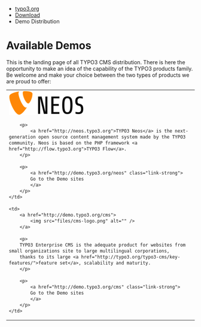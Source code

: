 <ul class="breadcrumbs">
	<li>
		<a href="http://typo3.org/" target="_top" title="TYPO3 - The Enterprise Open Source CMS">typo3.org</a>
	</li>
	<li>
		<a href="http://typo3.org/download/" target="_top" title="Download">Download</a>
	</li>
	<li>Demo Distribution</li>
</ul>

Available Demos
===============

This is the landing page of all TYPO3 CMS distribution. There is here the opportunity to make an idea of the capability of the TYPO3 products family.
Be welcome and make your choice between the two types of products we are proud to offer:



<table border="0">
<tr>
	<td>
		<a href="http://demo.typo3.org/neos">
			<img src="files/neos-logo.png" alt="" />
		</a>

		<p>
			<a href="http://neos.typo3.org">TYPO3 Neos</a> is the next-generation open source content management system made by the TYPO3 community. Neos is based on the PHP framework <a href="http://flow.typo3.org">TYPO3 Flow</a>.
		</p>

		<p>
			<a href="http://demo.typo3.org/neos" class="link-strong">
			Go to the Demo sites
			</a>
		</p>
	</td>

	<td>
		<a href="http://demo.typo3.org/cms">
			<img src="files/cms-logo.png" alt="" />
		</a>

		<p>
		TYPO3 Enterprise CMS is the adequate product for websites from small organizations site to large multilingual corporations,
		thanks to its large <a href="http://typo3.org/typo3-cms/key-features/">feature set</a>, scalability and maturity.
		</p>

		<p>
			<a href="http://demo.typo3.org/cms" class="link-strong">
			Go to the Demo sites
			</a>
		</p>
	</td>
</tr>
</table>


[neos]: http://demo.typo3.org/neos
[cms]: http://demo.typo3.org/cms


<style>
	.d table td {
		width: 50%;
		border: 0px solid #CCC;
	}

	.link-strong {
		font-weight: bold;
	}
</style>
